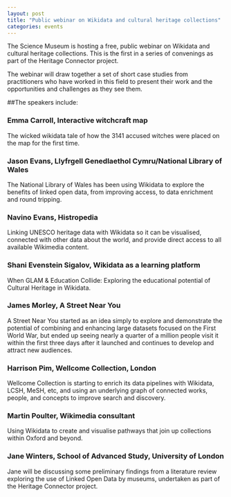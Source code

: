 ```yaml
---
layout: post
title: "Public webinar on Wikidata and cultural heritage collections"
categories: events
---
```


The Science Museum is hosting a free, public webinar on Wikidata and cultural heritage collections. This is the first in a series of convenings as part of the Heritage Connector project.

The webinar will draw together a set of short case studies from practitioners who have worked in this field to present their work and the opportunities and challenges as they see them.

##The speakers include:

### Emma Carroll, Interactive witchcraft map
The wicked wikidata tale of how the 3141 accused witches were placed on the map for the first time.

### Jason Evans, Llyfrgell Genedlaethol Cymru/National Library of Wales
The National Library of Wales has been using Wikidata to explore the benefits of linked open data, from improving access, to data enrichment and round tripping.

### Navino Evans, Histropedia
Linking UNESCO heritage data with Wikidata so it can be visualised, connected with other data about the world, and provide direct access to all available Wikimedia content.

### Shani Evenstein Sigalov, Wikidata as a learning platform
When GLAM & Education Collide: Exploring the educational potential of Cultural Heritage in Wikidata.

### James Morley, A Street Near You
A Street Near You started as an idea simply to explore and demonstrate the potential of combining and enhancing large datasets focused on the First World War, but ended up seeing nearly a quarter of a million people visit it within the first three days after it launched and continues to develop and attract new audiences.

### Harrison Pim, Wellcome Collection, London
Wellcome Collection is starting to enrich its data pipelines with Wikidata, LCSH, MeSH, etc, and using an underlying graph of connected works, people, and concepts to improve search and discovery.

### Martin Poulter, Wikimedia consultant
Using Wikidata to create and visualise pathways that join up collections within Oxford and beyond.

### Jane Winters, School of Advanced Study, University of London
Jane will be discussing some preliminary findings from a literature review exploring the use of Linked Open Data by museums, undertaken as part of the Heritage Connector project.
